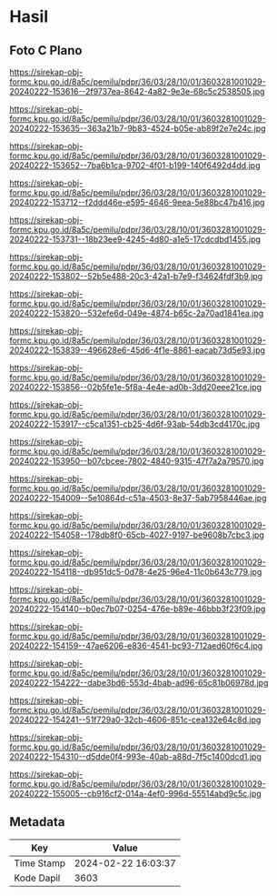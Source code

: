# Hasil

## Foto C Plano

https://sirekap-obj-formc.kpu.go.id/8a5c/pemilu/pdpr/36/03/28/10/01/3603281001029-20240222-153616--2f9737ea-8642-4a82-9e3e-68c5c2538505.jpg

https://sirekap-obj-formc.kpu.go.id/8a5c/pemilu/pdpr/36/03/28/10/01/3603281001029-20240222-153635--363a21b7-9b83-4524-b05e-ab89f2e7e24c.jpg

https://sirekap-obj-formc.kpu.go.id/8a5c/pemilu/pdpr/36/03/28/10/01/3603281001029-20240222-153652--7ba6b1ca-9702-4f01-b199-140f6492d4dd.jpg

https://sirekap-obj-formc.kpu.go.id/8a5c/pemilu/pdpr/36/03/28/10/01/3603281001029-20240222-153712--f2ddd46e-e595-4646-9eea-5e88bc47b416.jpg

https://sirekap-obj-formc.kpu.go.id/8a5c/pemilu/pdpr/36/03/28/10/01/3603281001029-20240222-153731--18b23ee9-4245-4d80-a1e5-17cdcdbd1455.jpg

https://sirekap-obj-formc.kpu.go.id/8a5c/pemilu/pdpr/36/03/28/10/01/3603281001029-20240222-153802--52b5e488-20c3-42a1-b7e9-f34624fdf3b9.jpg

https://sirekap-obj-formc.kpu.go.id/8a5c/pemilu/pdpr/36/03/28/10/01/3603281001029-20240222-153820--532efe6d-049e-4874-b65c-2a70ad1841ea.jpg

https://sirekap-obj-formc.kpu.go.id/8a5c/pemilu/pdpr/36/03/28/10/01/3603281001029-20240222-153839--496628e6-45d6-4f1e-8861-eacab73d5e93.jpg

https://sirekap-obj-formc.kpu.go.id/8a5c/pemilu/pdpr/36/03/28/10/01/3603281001029-20240222-153856--02b5fe1e-5f8a-4e4e-ad0b-3dd20eee21ce.jpg

https://sirekap-obj-formc.kpu.go.id/8a5c/pemilu/pdpr/36/03/28/10/01/3603281001029-20240222-153917--c5ca1351-cb25-4d6f-93ab-54db3cd4170c.jpg

https://sirekap-obj-formc.kpu.go.id/8a5c/pemilu/pdpr/36/03/28/10/01/3603281001029-20240222-153950--b07cbcee-7802-4840-9315-47f7a2a79570.jpg

https://sirekap-obj-formc.kpu.go.id/8a5c/pemilu/pdpr/36/03/28/10/01/3603281001029-20240222-154009--5e10864d-c51a-4503-8e37-5ab7958446ae.jpg

https://sirekap-obj-formc.kpu.go.id/8a5c/pemilu/pdpr/36/03/28/10/01/3603281001029-20240222-154058--178db8f0-65cb-4027-9197-be9608b7cbc3.jpg

https://sirekap-obj-formc.kpu.go.id/8a5c/pemilu/pdpr/36/03/28/10/01/3603281001029-20240222-154118--db951dc5-0d78-4e25-96e4-11c0b643c779.jpg

https://sirekap-obj-formc.kpu.go.id/8a5c/pemilu/pdpr/36/03/28/10/01/3603281001029-20240222-154140--b0ec7b07-0254-476e-b89e-46bbb3f23f09.jpg

https://sirekap-obj-formc.kpu.go.id/8a5c/pemilu/pdpr/36/03/28/10/01/3603281001029-20240222-154159--47ae6206-e836-4541-bc93-712aed60f6c4.jpg

https://sirekap-obj-formc.kpu.go.id/8a5c/pemilu/pdpr/36/03/28/10/01/3603281001029-20240222-154222--dabe3bd6-553d-4bab-ad96-65c81b06978d.jpg

https://sirekap-obj-formc.kpu.go.id/8a5c/pemilu/pdpr/36/03/28/10/01/3603281001029-20240222-154241--51f729a0-32cb-4606-851c-cea132e64c8d.jpg

https://sirekap-obj-formc.kpu.go.id/8a5c/pemilu/pdpr/36/03/28/10/01/3603281001029-20240222-154310--d5dde0f4-993e-40ab-a88d-7f5c1400dcd1.jpg

https://sirekap-obj-formc.kpu.go.id/8a5c/pemilu/pdpr/36/03/28/10/01/3603281001029-20240222-155005--cb916cf2-014a-4ef0-996d-55514abd9c5c.jpg


## Metadata

| Key        | Value               |
| ---------- | ------------------- |
| Time Stamp | 2024-02-22 16:03:37 |
| Kode Dapil | 3603                |



